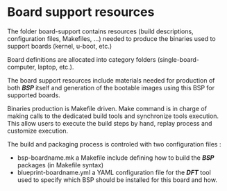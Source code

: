 # Board support resources
The folder board-support contains resources (build descriptions, configuration files, Makefiles, ...) needed to produce the binaries used to support boards (kernel, u-boot, etc.)

Board definitions are allocated into category folders (single-board-computer, laptop, etc.).

The board support resources include materials needed for production of both ***BSP*** itself and generation of the bootable images using this BSP for supported boards.

Binaries production is Makefile driven. Make command is in charge of making calls to the dedicated build tools and synchronize tools execution.
This allow users to execute the build steps by hand, replay process and customize execution.

The build and packaging process is controled with two configuration files :
* bsp-boardname.mk a Makefile include defining how to build the ***BSP*** packages (in Makefile syntax)
* blueprint-boardname.yml a YAML configuration file for the ***DFT*** tool used to specify which BSP should be installed for this board and how.
